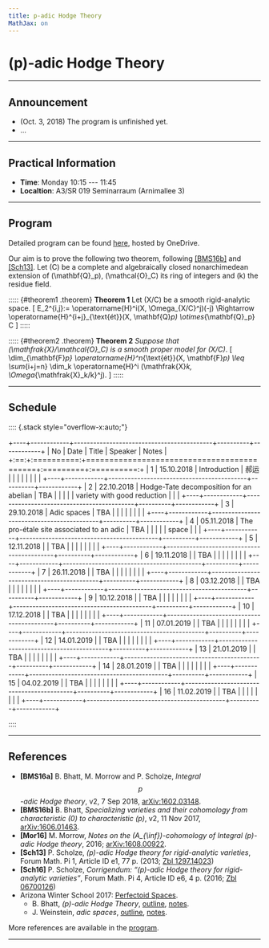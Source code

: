 ```yaml
---
title: p-adic Hodge Theory
MathJax: on
---
```


# \(p\)-adic Hodge Theory

- - - - - - - - -

## Announcement

* (Oct. 3, 2018) The program is unfinished yet.
* ...

- - - - - - - - -

## Practical Information

* **Time**: Monday 10:15 --- 11:45
* **Localtion**: A3/SR 019 Seminarraum (Arnimallee 3)

- - - - - - - - -

## Program

Detailed program can be found [here][program], hosted by OneDrive.

Our aim is to prove the following two theorem,
following [[BMS16b]][arXiv:1606.01463] and [[Sch13]][Zbl 1297.14023].
Let \(C\) be a complete and algebraically closed nonarchimedean extension
of \(\mathbf{Q}_p\), \(\mathcal{O}_C\) its ring of integers and \(k\)
the residue field.

::::: {#theorem1 .theorem}
**Theorem 1**
Let \(X/C\) be a smooth rigid-analytic space.
\[
    E_2^{i,j}:= \operatorname{H}^i(X, \Omega_{X/C}^j)(-j) \Rightarrow
    \operatorname{H}^{i+j}_{\text{ét}}(X, \mathbf{Q}_p) \otimes_{\mathbf{Q}_p} C
\]
:::::


::::: {#theorem2 .theorem}
**Theorem 2**
*Suppose that \(\mathfrak{X}/\mathcal{O}_C\) is a smooth proper model
for \(X/C\)*.
\[
    \dim_{\mathbf{F}_p} \operatorname{H}^n_{\text{ét}}(X, \mathbf{F}_p)
    \leq
    \sum_{i+j=n} \dim_k \operatorname{H}^i
    (\mathfrak{X}_k, \Omega_{\mathfrak{X}_k/k}^j).
\]
:::::

- - - - - - - - -

## Schedule

:::: {.stack style="overflow-x:auto;"}

+----+------------+-------------------------------------------+----------+------------+
| No |   Date     |     Title                                 | Speaker  | Notes      |
+:==:+:==========:+===========================================+:=========+:==========:+
|  1 | 15.10.2018 | Introduction                              | 郝运     |            |
|    |            |                                           |          |            |
+----+------------+-------------------------------------------+----------+------------+
|  2 | 22.10.2018 | Hodge-Tate decomposition for an abelian   | TBA      |            |
|    |            | variety with good reduction               |          |            |
+----+------------+-------------------------------------------+----------+------------+
|  3 | 29.10.2018 | Adic spaces                               | TBA      |            |
|    |            |                                           |          |            |
+----+------------+-------------------------------------------+----------+------------+
|  4 | 05.11.2018 | The pro-étale site associated to an adic  | TBA      |            |
|    |            | space                                     |          |            |
+----+------------+-------------------------------------------+----------+------------+
|  5 | 12.11.2018 |                                           | TBA      |            |
|    |            |                                           |          |            |
+----+------------+-------------------------------------------+----------+------------+
|  6 | 19.11.2018 |                                           | TBA      |            |
|    |            |                                           |          |            |
+----+------------+-------------------------------------------+----------+------------+
|  7 | 26.11.2018 |                                           | TBA      |            |
|    |            |                                           |          |            |
+----+------------+-------------------------------------------+----------+------------+
|  8 | 03.12.2018 |                                           | TBA      |            |
|    |            |                                           |          |            |
+----+------------+-------------------------------------------+----------+------------+
|  9 | 10.12.2018 |                                           | TBA      |            |
|    |            |                                           |          |            |
+----+------------+-------------------------------------------+----------+------------+
| 10 | 17.12.2018 |                                           | TBA      |            |
|    |            |                                           |          |            |
+----+------------+-------------------------------------------+----------+------------+
| 11 | 07.01.2019 |                                           | TBA      |            |
|    |            |                                           |          |            |
+----+------------+-------------------------------------------+----------+------------+
| 12 | 14.01.2019 |                                           | TBA      |            |
|    |            |                                           |          |            |
+----+------------+-------------------------------------------+----------+------------+
| 13 | 21.01.2019 |                                           | TBA      |            |
|    |            |                                           |          |            |
+----+------------+-------------------------------------------+----------+------------+
| 14 | 28.01.2019 |                                           | TBA      |            |
|    |            |                                           |          |            |
+----+------------+-------------------------------------------+----------+------------+
| 15 | 04.02.2019 |                                           | TBA      |            |
|    |            |                                           |          |            |
+----+------------+-------------------------------------------+----------+------------+
| 16 | 11.02.2019 |                                           | TBA      |            |
|    |            |                                           |          |            |
+----+------------+-------------------------------------------+----------+------------+

::::

- - - - - - - - -

## References

* **[BMS16a]** B. Bhatt, M. Morrow and P. Scholze, *Integral $$p$$-adic
  Hodge theory*, v2, 7 Sep 2018, [arXiv:1602.03148][].
* **[BMS16b]** B. Bhatt, *Specializing varieties and their cohomology
  from characteristic \(0\) to characteristic \(p\)*, v2, 11 Nov 2017,
  [arXiv:1606.01463][].
* **[Mor16]** M. Morrow, *Notes on the \(A_{\inf}\)-cohomology of Integral
  \(p\)-adic Hodge theory*, 2016; [arXiv:1608.00922][].
* **[Sch13]** P. Scholze, *\(p\)-adic Hodge theory for rigid-analytic
  varieties*, Forum Math. Pi 1, Article ID e1, 77 p. (2013; [Zbl 1297.14023])
* **[Sch16]** P. Scholze, *Corrigendum: “\(p\)-adic Hodge theory for
  rigid-analytic varieties”*, Forum Math. Pi 4, Article ID e6, 4 p.
  (2016; [Zbl 06700126])
* Arizona Winter School 2017: [Perfectoid Spaces][AWS2017].
  - B. Bhatt, *\(p\)-adic Hodge Theory*, [outline][B-outline], [notes][B-notes].
  - J. Weinstein, *adic spaces*, [outline][W-outline], [notes][W-notes].
  
More references are available in the [program][].

- - - - - - - - -

[Zbl 1297.14023]: //zbmath.org/?q=an%3A1297.14023
[Zbl 06700126]: //zbmath.org/?q=an%3A06700126
[arXiv:1602.03148]: //arxiv.org/abs/1602.03148
[arXiv:1606.01463]: //arxiv.org/abs/1606.01463
[arXiv:1608.00922]: //arxiv.org/abs/1608.00922
[AWS2017]: http://math.arizona.edu/~swc/aws/2017/
[B-outline]: http://math.arizona.edu/~swc/aws/2017/2017BhattOutline.pdf
[B-notes]: http://math.arizona.edu/~swc/aws/2017/2017BhattNotes.pdf
[W-outline]: http://math.arizona.edu/~swc/aws/2017/2017WeinsteinOutline.pdf
[W-notes]: http://math.arizona.edu/~swc/aws/2017/2017WeinsteinNotes.pdf
[program]: //1drv.ms/b/s!AnCWvCUkaqq-gqgZ-r76_7TxZApG4g

[N1]: #
[N2]: #
[N3]: #
[N4]: #
[N5]: #
[N6]: #
[N7]: #
[N8]: #
[N9]: #
[N10]: #
[N11]: #
[N12]: #
[N13]: #
[N14]: #
[N15]: #
[N16]: #